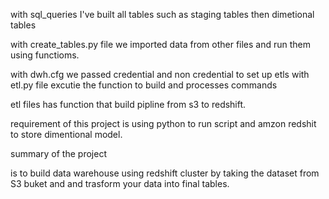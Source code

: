 with sql_queries I've built all tables such as staging tables 
then dimetional tables 

with create_tables.py file we imported data from other files and run them using functioms.


with dwh.cfg we passed credential and non credential to set up etls
 with etl.py file excutie the function to build and processes commands 
 
 etl files has function that build pipline from s3 to redshift.
 
requirement of this project is using python to run script and amzon redshit to store dimentional model.


summary of the project 

is to build data warehouse using redshift cluster by taking the dataset from S3 buket and and trasform your data into final tables.




 
 
 
 
 
